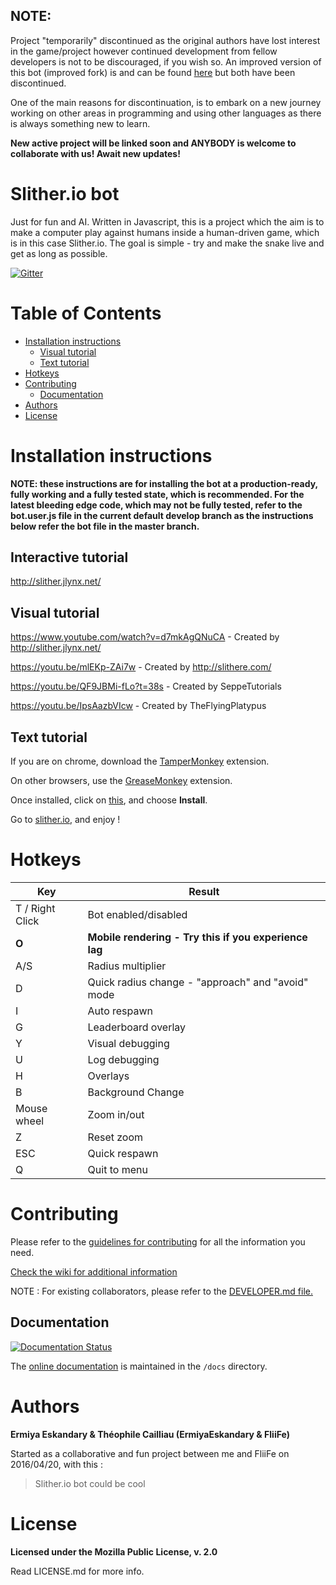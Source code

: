 ## NOTE: 
Project "temporarily" discontinued as the original authors have lost interest in the game/project however continued development from fellow developers is not to be discouraged, if you wish so. An improved version of this bot (improved fork) is and can be found [here](https://github.com/j-c-m/Slither.io-bot) but both have been discontinued.

One of the main reasons for discontinuation, is to embark on a new journey working on other areas in programming and using other languages as there is always something new to learn.

**New active project will be linked soon and ANYBODY is welcome to collaborate with us! Await new updates!**
# Slither.io bot
Just for fun and AI. Written in Javascript, this is a project which the aim is to make a computer play against humans inside a human-driven game, which is in this case Slither.io. The goal is simple - try and make the snake live and get as long as possible.

[![Gitter](https://img.shields.io/gitter/room/nwjs/nw.js.svg?maxAge=2592000)](https://gitter.im/ErmiyaEskandary/Slither.io-bot?utm_source=badge&utm_medium=badge&utm_campaign=pr-badge)

# Table of Contents
- [Installation instructions](https://github.com/ErmiyaEskandary/Slither.io-bot#installation-instructions)
	- [Visual tutorial](https://github.com/ErmiyaEskandary/Slither.io-bot#visual-tutorial)
	- [Text tutorial](https://github.com/ErmiyaEskandary/Slither.io-bot#text-tutorial)
- [Hotkeys](https://github.com/ErmiyaEskandary/Slither.io-bot#hotkeys)
- [Contributing](https://github.com/ErmiyaEskandary/Slither.io-bot#contributing)
	- [Documentation](https://github.com/ErmiyaEskandary/Slither.io-bot#documentation)
- [Authors](https://github.com/ErmiyaEskandary/Slither.io-bot#authors)
- [License](https://github.com/ErmiyaEskandary/Slither.io-bot#license)

# Installation instructions

**NOTE: these instructions are for installing the bot at a production-ready, fully working and a fully tested state, which is recommended. For the latest bleeding edge code, which may not be fully tested, refer to the bot.user.js file in the current default develop branch as the instructions below refer the bot file in the master branch.**

## Interactive tutorial
http://slither.jlynx.net/

## Visual tutorial
https://www.youtube.com/watch?v=d7mkAgQNuCA - Created by http://slither.jlynx.net/

https://youtu.be/mlEKp-ZAi7w - Created by http://slithere.com/

https://youtu.be/QF9JBMi-fLo?t=38s - Created by SeppeTutorials

https://youtu.be/IpsAazbVIcw - Created by TheFlyingPlatypus

## Text tutorial
If you are on chrome, download the [TamperMonkey](https://chrome.google.com/webstore/detail/tampermonkey/dhdgffkkebhmkfjojejmpbldmpobfkfo?hl=en) extension.

On other browsers, use the [GreaseMonkey](https://addons.mozilla.org/en-GB/firefox/addon/greasemonkey/) extension.

Once installed, click on [this](https://github.com/ErmiyaEskandary/slither.io-bot/raw/master/bot.user.js), and choose **Install**.

Go to [slither.io](http://slither.io/), and enjoy !

# Hotkeys

Key | Result
---|---
T / Right Click | Bot enabled/disabled
**O** | **Mobile rendering - Try this if you experience lag**
A/S | Radius multiplier
D | Quick radius change - "approach" and "avoid" mode
I | Auto respawn
G | Leaderboard overlay
Y | Visual debugging
U | Log debugging
H | Overlays
B | Background Change
Mouse wheel | Zoom in/out
Z | Reset zoom
ESC | Quick respawn
Q | Quit to menu


# Contributing

Please refer to the [guidelines for contributing](https://github.com/ErmiyaEskandary/Slither.io-bot/blob/master/.github/CONTRIBUTING.md) for all the information you need.

[Check the wiki for additional information](https://github.com/ErmiyaEskandary/Slither.io-bot/wiki)

NOTE : For existing collaborators, please refer to the [DEVELOPER.md file.](https://github.com/ErmiyaEskandary/Slither.io-bot/blob/master/DEVELOPER.md)
## Documentation

[![Documentation Status](https://readthedocs.org/projects/slitherio-bot/badge/?version=latest)](http://slitherio-bot.readthedocs.io/en/latest/?badge=latest)

The [online documentation](http://slitherio-bot.readthedocs.io/en/latest/) is maintained in the `/docs` directory.

# Authors
**Ermiya Eskandary & Théophile Cailliau (ErmiyaEskandary & FliiFe)**

Started as a collaborative and fun project between me and FliiFe on 2016/04/20, with this :
> Slither.io bot could be cool

# License

**Licensed under the Mozilla Public License, v. 2.0**

Read LICENSE.md for more info.
